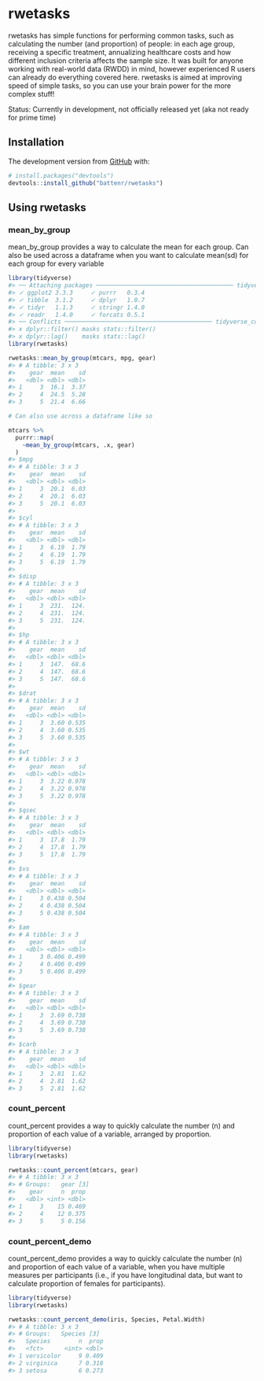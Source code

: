 
<!-- README.md is generated from README.Rmd. Please edit that file -->

# rwetasks

<!-- badges: start -->

<!-- badges: end -->

rwetasks has simple functions for performing common tasks, such as
calculating the number (and proportion) of people: in each age group,
receiving a specific treatment, annualizing healthcare costs and how
different inclusion criteria affects the sample size. It was built for
anyone working with real-world data (RWDD) in mind, however experienced
R users can already do everything covered here. rwetasks is aimed at
improving speed of simple tasks, so you can use your brain power for the
more complex stuff\!

Status: Currently in development, not officially released yet (aka not
ready for prime time)

## Installation

The development version from [GitHub](https://github.com/) with:

``` r
# install.packages("devtools")
devtools::install_github("battenr/rwetasks")
```

## Using rwetasks

### mean\_by\_group

mean\_by\_group provides a way to calculate the mean for each group. Can
also be used across a dataframe when you want to calculate mean(sd) for
each group for every variable

``` r
library(tidyverse)
#> ── Attaching packages ─────────────────────────────────────── tidyverse 1.3.0 ──
#> ✓ ggplot2 3.3.3     ✓ purrr   0.3.4
#> ✓ tibble  3.1.2     ✓ dplyr   1.0.7
#> ✓ tidyr   1.1.3     ✓ stringr 1.4.0
#> ✓ readr   1.4.0     ✓ forcats 0.5.1
#> ── Conflicts ────────────────────────────────────────── tidyverse_conflicts() ──
#> x dplyr::filter() masks stats::filter()
#> x dplyr::lag()    masks stats::lag()
library(rwetasks)

rwetasks::mean_by_group(mtcars, mpg, gear)
#> # A tibble: 3 x 3
#>    gear  mean    sd
#>   <dbl> <dbl> <dbl>
#> 1     3  16.1  3.37
#> 2     4  24.5  5.28
#> 3     5  21.4  6.66

# Can also use across a dataframe like so

mtcars %>%
  purrr::map(
    ~mean_by_group(mtcars, .x, gear)
  )
#> $mpg
#> # A tibble: 3 x 3
#>    gear  mean    sd
#>   <dbl> <dbl> <dbl>
#> 1     3  20.1  6.03
#> 2     4  20.1  6.03
#> 3     5  20.1  6.03
#> 
#> $cyl
#> # A tibble: 3 x 3
#>    gear  mean    sd
#>   <dbl> <dbl> <dbl>
#> 1     3  6.19  1.79
#> 2     4  6.19  1.79
#> 3     5  6.19  1.79
#> 
#> $disp
#> # A tibble: 3 x 3
#>    gear  mean    sd
#>   <dbl> <dbl> <dbl>
#> 1     3  231.  124.
#> 2     4  231.  124.
#> 3     5  231.  124.
#> 
#> $hp
#> # A tibble: 3 x 3
#>    gear  mean    sd
#>   <dbl> <dbl> <dbl>
#> 1     3  147.  68.6
#> 2     4  147.  68.6
#> 3     5  147.  68.6
#> 
#> $drat
#> # A tibble: 3 x 3
#>    gear  mean    sd
#>   <dbl> <dbl> <dbl>
#> 1     3  3.60 0.535
#> 2     4  3.60 0.535
#> 3     5  3.60 0.535
#> 
#> $wt
#> # A tibble: 3 x 3
#>    gear  mean    sd
#>   <dbl> <dbl> <dbl>
#> 1     3  3.22 0.978
#> 2     4  3.22 0.978
#> 3     5  3.22 0.978
#> 
#> $qsec
#> # A tibble: 3 x 3
#>    gear  mean    sd
#>   <dbl> <dbl> <dbl>
#> 1     3  17.8  1.79
#> 2     4  17.8  1.79
#> 3     5  17.8  1.79
#> 
#> $vs
#> # A tibble: 3 x 3
#>    gear  mean    sd
#>   <dbl> <dbl> <dbl>
#> 1     3 0.438 0.504
#> 2     4 0.438 0.504
#> 3     5 0.438 0.504
#> 
#> $am
#> # A tibble: 3 x 3
#>    gear  mean    sd
#>   <dbl> <dbl> <dbl>
#> 1     3 0.406 0.499
#> 2     4 0.406 0.499
#> 3     5 0.406 0.499
#> 
#> $gear
#> # A tibble: 3 x 3
#>    gear  mean    sd
#>   <dbl> <dbl> <dbl>
#> 1     3  3.69 0.738
#> 2     4  3.69 0.738
#> 3     5  3.69 0.738
#> 
#> $carb
#> # A tibble: 3 x 3
#>    gear  mean    sd
#>   <dbl> <dbl> <dbl>
#> 1     3  2.81  1.62
#> 2     4  2.81  1.62
#> 3     5  2.81  1.62
```

### count\_percent

count\_percent provides a way to quickly calculate the number (n) and
proportion of each value of a variable, arranged by proportion.

``` r
library(tidyverse)
library(rwetasks)

rwetasks::count_percent(mtcars, gear)
#> # A tibble: 3 x 3
#> # Groups:   gear [3]
#>    gear     n  prop
#>   <dbl> <int> <dbl>
#> 1     3    15 0.469
#> 2     4    12 0.375
#> 3     5     5 0.156
```

### count\_percent\_demo

count\_percent\_demo provides a way to quickly calculate the number (n)
and proportion of each value of a variable, when you have multiple
measures per participants (i.e., if you have longitudinal data, but want
to calculate proportion of females for participants).

``` r
library(tidyverse)
library(rwetasks)

rwetasks::count_percent_demo(iris, Species, Petal.Width)
#> # A tibble: 3 x 3
#> # Groups:   Species [3]
#>   Species        n  prop
#>   <fct>      <int> <dbl>
#> 1 versicolor     9 0.409
#> 2 virginica      7 0.318
#> 3 setosa         6 0.273
```
